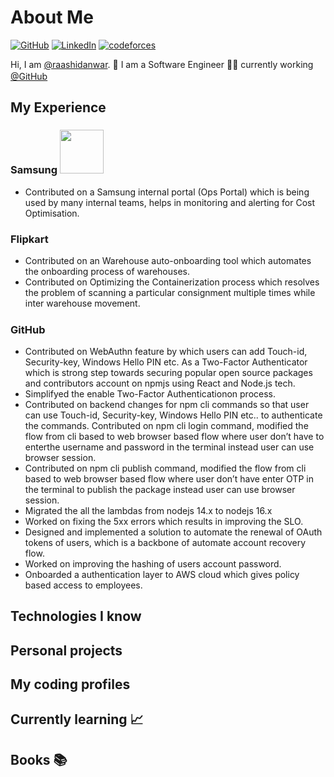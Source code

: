 # About Me

[![GitHub](https://img.shields.io/badge/GitHub-%40raashidanwar-239a3b.svg)](https://github.com/raashidanwar)
[![LinkedIn](https://img.shields.io/badge/Linkedin-%40raashidanwar-0c66c3.svg)](https://www.linkedin.com/in/raashidanwar/)
[![codeforces](https://img.shields.io/badge/codeforces-%40raashidanwar-0c66c3.svg)](https://codeforces.com/profile/raashidanwar)

Hi, I am [@raashidanwar](https://github.com/raashidanwar). 👋 I am a Software Engineer 👨‍💻 currently working [@GitHub](https://github.com/) <img src="https://user-images.githubusercontent.com/35250507/213904052-e1df66a7-50b7-499d-84ab-659a5f8b6f28.png" width="16">

## My Experience
### Samsung <img src="https://user-images.githubusercontent.com/35250507/213914039-a851c627-20b0-47d3-be78-7c5e8fb642c3.png" width="70">
- Contributed on a Samsung internal portal (Ops Portal) which is being used by many internal teams, helps in monitoring and alerting for Cost Optimisation.

### Flipkart <img src="https://user-images.githubusercontent.com/35250507/213914145-dda8cf25-b4c8-4a2b-87ff-13bdb06a7737.png" width="16">
- Contributed on an Warehouse auto-onboarding tool which automates the onboarding process of warehouses.
- Contributed on Optimizing the Containerization process which resolves the problem of scanning a particular consignment multiple times while inter warehouse movement.

### GitHub <img src="https://user-images.githubusercontent.com/35250507/213904052-e1df66a7-50b7-499d-84ab-659a5f8b6f28.png" width="16.5">
- Contributed on WebAuthn feature by which users can add Touch-id, Security-key, Windows Hello PIN etc. As a Two-Factor Authenticator which is strong step towards securing popular open source packages and contributors account on npmjs using React and Node.js tech.
- Simplifyed the enable Two-Factor Authenticationon process.
- Contributed on backend changes for npm cli commands so that user can use Touch-id, Security-key, Windows Hello PIN etc.. to authenticate the commands. Contributed on npm cli login command, modified the flow from cli based to web browser based flow where user don’t have to enterthe username and password in the terminal instead user can use browser session.
- Contributed on npm cli publish command, modified the flow from cli based to web browser based flow where user don’t have enter OTP in the terminal to publish the package instead user can use browser session.
- Migrated the all the lambdas from nodejs 14.x to nodejs 16.x
- Worked on fixing the 5xx errors which results in improving the SLO.
- Designed and implemented a solution to automate the renewal of OAuth tokens of users, which is a backbone of automate account recovery flow.
- Worked on improving the hashing of users account password.
- Onboarded a authentication layer to AWS cloud which gives policy based access to employees.

## Technologies I know

## Personal projects

## My coding profiles 

## Currently learning 📈

## Books 📚

